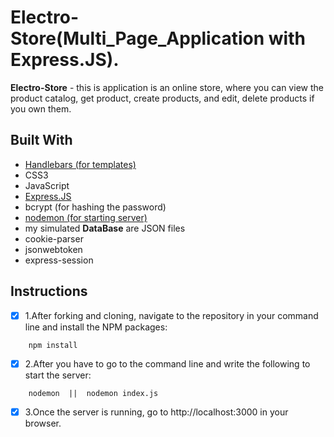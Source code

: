 # Electro-Store(Multi_Page_Application with Express.JS). 

**Electro-Store** - this is application is an online store, where you can view the product catalog, get product, create products, and edit, delete products if you own them.

## Built With 
  - [Handlebars (for templates)](https://handlebarsjs.com/)
  - CSS3
  - JavaScript
  - [Express.JS](https://expressjs.com/)
  - bcrypt (for hashing the password)
  - [nodemon (for starting server)](https://nodemon.io/)
  - my simulated **DataBase** are JSON files
  - cookie-parser
  - jsonwebtoken
  - express-session

## Instructions
- [x] 1.After forking and cloning, navigate to the repository in your command line and install the NPM packages:
```
    npm install
```
- [x] 2.After you have to go to the command line and write the following to start the server:
```
    nodemon  ||  nodemon index.js
```
- [x] 3.Once the server is running, go to http://localhost:3000 in your browser.

<!-- --- -->
